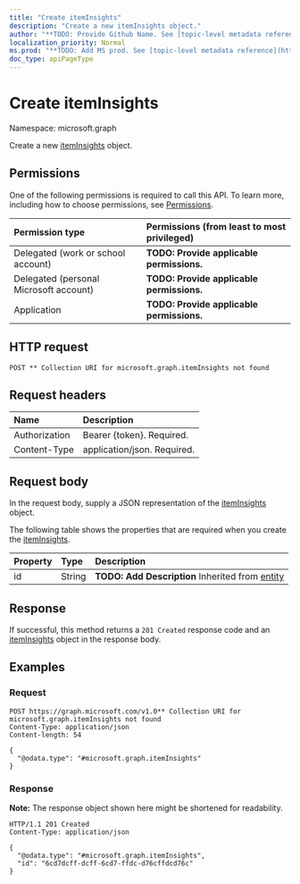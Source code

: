 ```yaml
---
title: "Create itemInsights"
description: "Create a new itemInsights object."
author: "**TODO: Provide Github Name. See [topic-level metadata reference](https://msgo.azurewebsites.net/add/document/guidelines/metadata.html#topic-level-metadata)**"
localization_priority: Normal
ms.prod: "**TODO: Add MS prod. See [topic-level metadata reference](https://msgo.azurewebsites.net/add/document/guidelines/metadata.html#topic-level-metadata)**"
doc_type: apiPageType
---
```


# Create itemInsights
Namespace: microsoft.graph



Create a new [itemInsights](../resources/iteminsights.md) object.

## Permissions
One of the following permissions is required to call this API. To learn more, including how to choose permissions, see [Permissions](/graph/permissions-reference).

|Permission type|Permissions (from least to most privileged)|
|:---|:---|
|Delegated (work or school account)|**TODO: Provide applicable permissions.**|
|Delegated (personal Microsoft account)|**TODO: Provide applicable permissions.**|
|Application|**TODO: Provide applicable permissions.**|

## HTTP request

<!-- {
  "blockType": "ignored"
}
-->
``` http
POST ** Collection URI for microsoft.graph.itemInsights not found
```

## Request headers
|Name|Description|
|:---|:---|
|Authorization|Bearer {token}. Required.|
|Content-Type|application/json. Required.|

## Request body
In the request body, supply a JSON representation of the [itemInsights](../resources/iteminsights.md) object.

The following table shows the properties that are required when you create the [itemInsights](../resources/iteminsights.md).

|Property|Type|Description|
|:---|:---|:---|
|id|String|**TODO: Add Description** Inherited from [entity](../resources/entity.md)|



## Response

If successful, this method returns a `201 Created` response code and an [itemInsights](../resources/iteminsights.md) object in the response body.

## Examples

### Request
<!-- {
  "blockType": "request",
  "name": "create_iteminsights_from_"
}
-->
``` http
POST https://graph.microsoft.com/v1.0** Collection URI for microsoft.graph.itemInsights not found
Content-Type: application/json
Content-length: 54

{
  "@odata.type": "#microsoft.graph.itemInsights"
}
```


### Response
**Note:** The response object shown here might be shortened for readability.
<!-- {
  "blockType": "response",
  "truncated": true,
  "@odata.type": "microsoft.graph.itemInsights"
}
-->
``` http
HTTP/1.1 201 Created
Content-Type: application/json

{
  "@odata.type": "#microsoft.graph.itemInsights",
  "id": "6cd7dcff-dcff-6cd7-ffdc-d76cffdcd76c"
}
```

